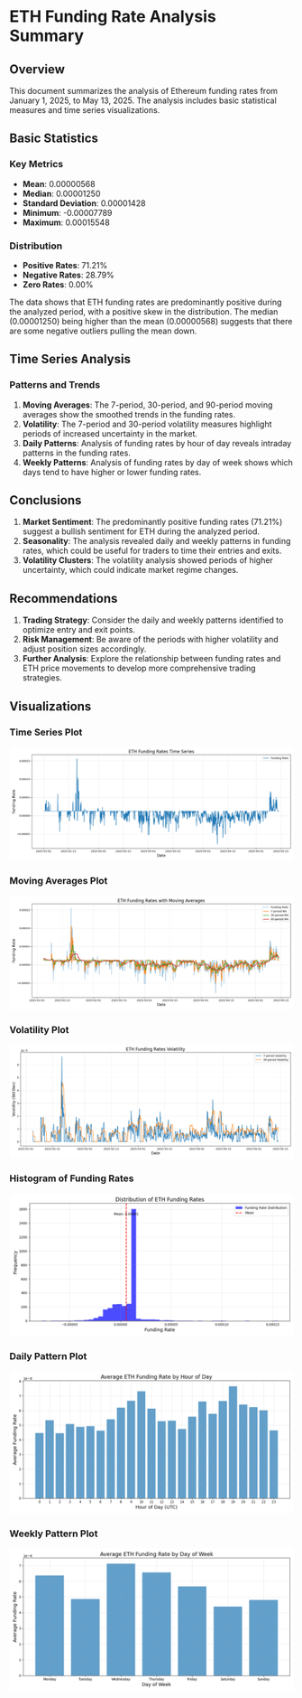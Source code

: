 # ETH Funding Rate Analysis Summary

## Overview
This document summarizes the analysis of Ethereum funding rates from January 1, 2025, to May 13, 2025. The analysis includes basic statistical measures and time series visualizations.

## Basic Statistics

### Key Metrics
- **Mean**: 0.00000568
- **Median**: 0.00001250
- **Standard Deviation**: 0.00001428
- **Minimum**: -0.00007789
- **Maximum**: 0.00015548

### Distribution
- **Positive Rates**: 71.21%
- **Negative Rates**: 28.79%
- **Zero Rates**: 0.00%

The data shows that ETH funding rates are predominantly positive during the analyzed period, with a positive skew in the distribution. The median (0.00001250) being higher than the mean (0.00000568) suggests that there are some negative outliers pulling the mean down.

## Time Series Analysis

### Patterns and Trends
1. **Moving Averages**: The 7-period, 30-period, and 90-period moving averages show the smoothed trends in the funding rates.
2. **Volatility**: The 7-period and 30-period volatility measures highlight periods of increased uncertainty in the market.
3. **Daily Patterns**: Analysis of funding rates by hour of day reveals intraday patterns in the funding rates.
4. **Weekly Patterns**: Analysis of funding rates by day of week shows which days tend to have higher or lower funding rates.

## Conclusions

1. **Market Sentiment**: The predominantly positive funding rates (71.21%) suggest a bullish sentiment for ETH during the analyzed period.
2. **Seasonality**: The analysis revealed daily and weekly patterns in funding rates, which could be useful for traders to time their entries and exits.
3. **Volatility Clusters**: The volatility analysis showed periods of higher uncertainty, which could indicate market regime changes.

## Recommendations

1. **Trading Strategy**: Consider the daily and weekly patterns identified to optimize entry and exit points.
2. **Risk Management**: Be aware of the periods with higher volatility and adjust position sizes accordingly.
3. **Further Analysis**: Explore the relationship between funding rates and ETH price movements to develop more comprehensive trading strategies.

## Visualizations

### Time Series Plot
![ETH Funding Rates Time Series](../images/start/eth_funding_rates_timeseries.png)

### Moving Averages Plot
![ETH Funding Rates Moving Averages](../images/start/eth_funding_rates_ma.png)

### Volatility Plot
![ETH Funding Rates Volatility](../images/start/eth_funding_rates_volatility.png)

### Histogram of Funding Rates
![ETH Funding Rates Histogram](../images/start/eth_funding_rates_histogram.png)

### Daily Pattern Plot
![ETH Funding Rates Daily Pattern](../images/start/eth_funding_rates_daily_pattern.png)

### Weekly Pattern Plot
![ETH Funding Rates Weekly Pattern](../images/start/eth_funding_rates_weekly_pattern.png) 
